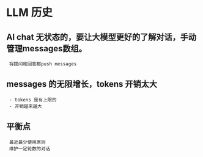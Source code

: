 # LLM 历史

## AI chat 无状态的，要让大模型更好的了解对话，手动管理messages数组。
     将提问和回答都push messages 

## messages 的无限增长，tokens 开销太大 
     - tokens 是有上限的
     - 开销越来越大

## 平衡点 
     最近最少使用原则
     维护一定轮数的对话